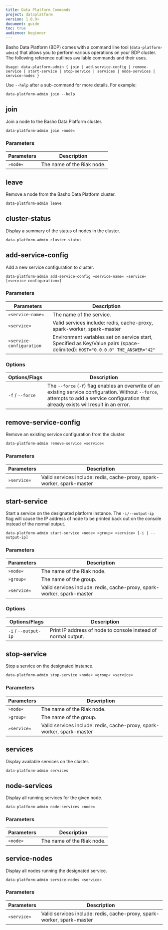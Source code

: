 ```yaml
---
title: Data Platform Commands
project: dataplatform
version: 1.0.0+
document: guide
toc: true
audience: beginner
---
```



[bdp configure]: http://docs.basho.com/dataplatform/1.0.0/using-dataplatform/configuration/setup-a-cluster/
[bdp configure add services]: http://docs.basho.com/dataplatform/1.0.0/using-dataplatform/configuration/setup-a-cluster/#add-services
[bdp install]: http://docs.basho.com/dataplatform/1.0.0/installing/
[bdp reference]: http://docs.basho.com/dataplatform/1.0.0/learn-about-dataplatform/service-manager-features/


Basho Data Platform (BDP) comes with a command line tool (`data-platform-admin`) that allows you to perform various operations on your BDP cluster. The following reference outlines available commands and their uses.

```
Usage: data-platform-admin { join | add-service-config | remove-service | start-service | stop-service | services | node-services | service-nodes }
```

Use `--help` after a sub-command for more details. For example:

```
data-platform-admin join --help
```


## join

Join a node to the Basho Data Platform cluster.

```
data-platform-admin join »node«
```

### Parameters

| Parameters | Description |
| ---------- | ----------- |
| `»node«`   | The name of the Riak node. |


## leave

Remove a node from the Basho Data Platform cluster.

```
data-platform-admin leave
```


## cluster-status

Display a summary of the status of nodes in the cluster.

```
data-platform-admin cluster-status
```


## add-service-config

Add a new service configuration to cluster.

```
data-platform-admin add-service-config »service-name« »service« [»service-configuration«]
```

### Parameters

| Parameters       | Description |
| -----------------| ----------- |
| `»service-name«` | The name of the service. |
| `»service«`      | Valid services include: redis, cache-proxy, spark-worker, spark-master |
| `»service-configuration` | Environment variables set on service start, Specified as Key/Value pairs (space-delimited): `HOST="0.0.0.0" THE_ANSWER="42"` |

### Options

| Options/Flags | Description |
| ------------- | ----------- |
| `-f` / `--force`   | The `--force` (`-f`) flag enables an overwrite of an existing service configuration. Without `--force`, attempts to add a service configuration that already exists will result in an error. |


## remove-service-config

Remove an existing service configuration from the cluster.

```
data-platform-admin remove-service »service«
```

### Parameters

| Parameters  | Description |
| ----------- | ----------- |
| `»service«` | Valid services include: redis, cache-proxy, spark-worker, spark-master |


## start-service

Start a service on the designated platform instance. The `-i/--output-ip` flag will cause the IP address of node to be printed back out on the console instead of the normal output.

```
data-platform-admin start-service »node« »group« »service« [-i | --output-ip]
```

### Parameters

| Parameters       | Description |
| -----------------| ----------- |
| `»node«`   | The name of the Riak node. |
| `»group«`        | The name of the group. |
| `»service«`      | Valid services include: redis, cache-proxy, spark-worker, spark-master |

### Options

| Options/Flags | Description |
| ------------- | ----------- |
| `-i` / ` --output-ip ` | Print IP address of node to console instead of normal output. |


## stop-service

Stop a service on the designated instance.

```
data-platform-admin stop-service »node« »group« »service«
```

### Parameters

| Parameters       | Description |
| -----------------| ----------- |
| `»node«`   | The name of the Riak node. |
| `»group«` | The name of the group. |
| `»service«` | Valid services include: redis, cache-proxy, spark-worker, spark-master |


## services

Display available services on the cluster.

```
data-platform-admin services
```


## node-services

Display all running services for the given node.

```
data-platform-admin node-services »node«
```

### Parameters

| Parameters       | Description |
| -----------------| ----------- |
| `»node«`   | The name of the Riak node. |


## service-nodes

Display all nodes running the designated service.

```
data-platform-admin service-nodes »service«
```

### Parameters

| Parameters       | Description |
| -----------------| ----------- |
| `»service«`      | Valid services include: redis, cache-proxy, spark-worker, spark-master |




